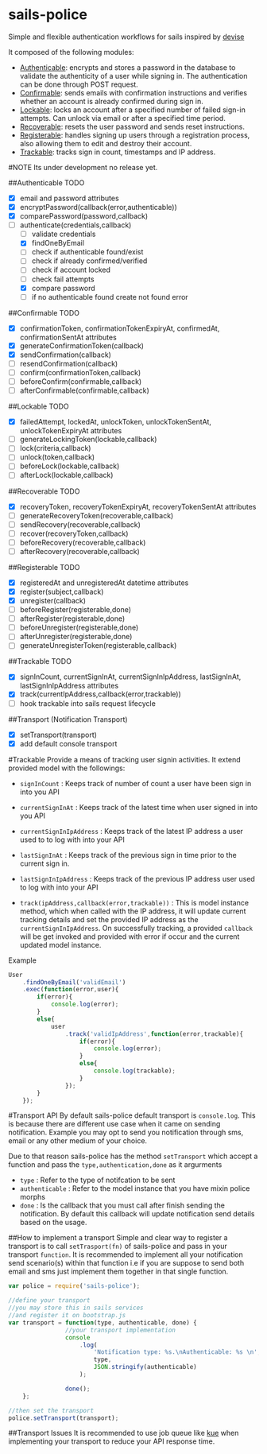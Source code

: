 sails-police
=============
Simple and flexible authentication workflows for sails inspired by [devise](https://github.com/plataformatec/devise)

It composed of the following modules:

* [Authenticable](https://github.com/lykmapipo/sails-police/blob/master/lib/morphs/authenticable.js): encrypts and stores a password in the database to validate the authenticity of a user while signing in. The authentication can be done through POST request.
* [Confirmable](https://github.com/lykmapipo/sails-police/blob/master/lib/morphs/confirmable.js): sends emails with confirmation instructions and verifies whether an account is already confirmed during sign in.
* [Lockable](https://github.com/lykmapipo/sails-police/blob/master/lib/morphs/lockable.js): locks an account after a specified number of failed sign-in attempts. Can unlock via email or after a specified time period.
* [Recoverable](https://github.com/lykmapipo/sails-police/blob/master/lib/morphs/recoverable.js): resets the user password and sends reset instructions.
* [Registerable](https://github.com/lykmapipo/sails-police/blob/master/lib/morphs/registerable.js): handles signing up users through a registration process, also allowing them to edit and destroy their account.
* [Trackable](https://github.com/lykmapipo/sails-police/blob/master/lib/morphs/trackable.js): tracks sign in count, timestamps and IP address.


#NOTE
Its under development no release yet.


##Authenticable TODO
- [x] email and password attributes
- [x] encryptPassword(callback(error,authenticable))
- [x] comparePassword(password,callback)
- [ ] authenticate(credentials,callback)
	- [ ] validate credentials
	- [x] findOneByEmail
	- [ ] check if authenticable found/exist
	- [ ] check if already confirmed/verified
	- [ ] check if account locked
	- [ ] check fail attempts
	- [x] compare password
	- [ ] if no authenticable found create not found error

##Confirmable TODO
- [x] confirmationToken, confirmationTokenExpiryAt, confirmedAt, confirmationSentAt attributes
- [x] generateConfirmationToken(callback)
- [x] sendConfirmation(callback)
- [ ] resendConfirmation(callback)
- [ ] confirm(confirmationToken,callback)
- [ ] beforeConfirm(confirmable,callback)
- [ ] afterConfirmable(confirmable,callback)

##Lockable TODO
- [x] failedAttempt, lockedAt, unlockToken, unlockTokenSentAt, unlockTokenExpiryAt attributes
- [ ] generateLockingToken(lockable,callback)
- [ ] lock(criteria,callback)
- [ ] unlock(token,callback)
- [ ] beforeLock(lockable,callback)
- [ ] afterLock(lockable,callback)

##Recoverable TODO
- [x] recoveryToken, recoveryTokenExpiryAt, recoveryTokenSentAt attributes
- [ ] generateRecoveryToken(recoverable,callback)
- [ ] sendRecovery(recoverable,callback)
- [ ] recover(recoveryToken,callback)
- [ ] beforeRecovery(recoverable,callback)
- [ ] afterRecovery(recoverable,callback)

##Registerable TODO
- [x] registeredAt and unregisteredAt datetime attributes
- [x] register(subject,callback)
- [x] unregister(callback)
- [ ] beforeRegister(registerable,done)
- [ ] afterRegister(registerable,done)
- [ ] beforeUnregister(registerable,done)
- [ ] afterUnregister(registerable,done)
- [ ] generateUnregisterToken(registerable,callback)

##Trackable TODO
- [x] signInCount, currentSignInAt, currentSignInIpAddress, 
		lastSignInAt, lastSignInIpAddress attributes
- [x] track(currentIpAddress,callback(error,trackable))
- [ ] hook trackable into sails request lifecycle

##Transport (Notification Transport)
- [x] setTransport(transport)
- [x] add default console transport

#Trackable
Provide a means of tracking user signin activities. It extend provided model with the followings:

- `signInCount` : Keeps track of number of count a user have been sign in into you API

- `currentSignInAt` : Keeps track of the latest time when user signed in into you API

- `currentSignInIpAddress` : Keeps track of the latest IP address a user used to
	to log with into your API

- `lastSignInAt` : Keeps track of the previous sign in time prior to the current sign in.

- `lastSignInIpAddress` : Keeps track of the previous IP address user used to log with into your API

- `track(ipAddress,callback(error,trackable))` : This is model instance method, which when called with the IP address, it will update current tracking details and set the provided IP address as the `currentSignInIpAddress`. On successfully tracking, a provided `callback` will be get invoked and provided with error if occur and the current updated model instance.

Example
```js
User
    .findOneByEmail('validEmail')
    .exec(function(error,user){
    	if(error){
	   		console.log(error);
	   	}
	   	else{
	    	user
	    		.track('validIpAddress',function(error,trackable){
				    if(error){
				    	console.log(error);
				    }
				    else{
				    	console.log(trackable);
					}
	    		});
    	}
    });
``` 

#Transport API
By default sails-police default transport is `console.log`. This is because 
there are different use case when it came on sending notification. Example 
you may opt to send you notification through sms, email or any other medium 
of your choice.

Due to that reason sails-police has the method `setTransport` which accept 
a function and pass the `type,authentication,done` as it argurments

- `type` : Refer to the type of notifcation to be sent
- `authenticable` : Refer to the model instance that you have mixin police morphs
- `done` : Is the callback that you must call after finish sending the notification.
		 By default this callback will update notification send details based on the
		 usage.

##How to implement a transport
Simple and clear way to register a transport is to call `setTrasport(fn)` of 
sails-police and pass in your transport `function`. It is recommended to implement 
all your notification send scenario(s) within that function i.e if you are 
suppose to send both email and sms just implement them together in that single function.

```js
var police = require('sails-police');

//define your transport
//you may store this in sails services 
//and register it on bootstrap.js
var transport = function(type, authenticable, done) {
				//your transport implementation
		        console
		            .log(
		                'Notification type: %s.\nAuthenticable: %s \n',
		                type,
		                JSON.stringify(authenticable)
		            );

		        done();
    };

//then set the transport
police.setTransport(transport);
```
##Transport Issues
It is recommended to use job queue like [kue](https://github.com/learnboost/kue) 
when implementing your transport to reduce your API response time.